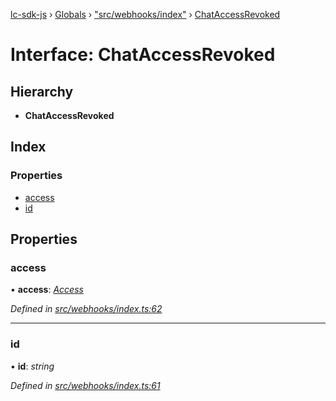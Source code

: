 [lc-sdk-js](../README.md) › [Globals](../globals.md) › ["src/webhooks/index"](../modules/_src_webhooks_index_.md) › [ChatAccessRevoked](_src_webhooks_index_.chataccessrevoked.md)

# Interface: ChatAccessRevoked

## Hierarchy

* **ChatAccessRevoked**

## Index

### Properties

* [access](_src_webhooks_index_.chataccessrevoked.md#access)
* [id](_src_webhooks_index_.chataccessrevoked.md#id)

## Properties

###  access

• **access**: *[Access](_src_objects_index_.access.md)*

*Defined in [src/webhooks/index.ts:62](https://github.com/livechat/lc-sdk-js/blob/5281c0a/src/webhooks/index.ts#L62)*

___

###  id

• **id**: *string*

*Defined in [src/webhooks/index.ts:61](https://github.com/livechat/lc-sdk-js/blob/5281c0a/src/webhooks/index.ts#L61)*
